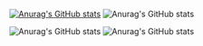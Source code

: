[![Anurag's GitHub stats](https://github-readme-stats.vercel.app/api?username=anuraghazra)](https://github.com/anuraghazra/github-readme-stats)
![Anurag's GitHub stats](https://github-readme-stats.vercel.app/api?username=dewaasmara589&show_icons=true&theme=radical)

![Anurag's GitHub stats](https://github-readme-stats.vercel.app/api/top-langs/?username=dewaasmara589&layout=compact&theme=radical)
![Anurag's GitHub stats](https://github-readme-stats.vercel.app/api/top-langs/?username=dewaasmara589&theme=radical)
